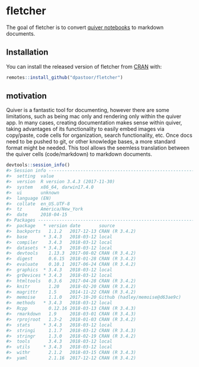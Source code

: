 
<!-- README.md is generated from README.Rmd. Please edit that file -->

# fletcher

The goal of fletcher is to convert [quiver
notebooks](http://happenapps.com/#quiver) to markdown documents.

## Installation

You can install the released version of fletcher from
[CRAN](https://CRAN.R-project.org) with:

``` r
remotes::install_github("dpastoor/fletcher")
```

## motivation

Quiver is a fantastic tool for documenting, however there are some
limitations, such as being mac only and rendering only within the quiver
app. In many cases, creating documentation makes sense within quiver,
taking advantages of its functionality to easily embed images via
copy/paste, code cells for organization, search functionality, etc. Once
docs need to be pushed to git, or other knowledge bases, a more standard
format might be needed. This tool allows the seemless translation
between the quiver cells (code/markdown) to markdown documents.

``` r
devtools::session_info()
#> Session info -------------------------------------------------------------
#>  setting  value                       
#>  version  R version 3.4.3 (2017-11-30)
#>  system   x86_64, darwin17.4.0        
#>  ui       unknown                     
#>  language (EN)                        
#>  collate  en_US.UTF-8                 
#>  tz       America/New_York            
#>  date     2018-04-15
#> Packages -----------------------------------------------------------------
#>  package   * version date       source                         
#>  backports   1.1.2   2017-12-13 CRAN (R 3.4.2)                 
#>  base      * 3.4.3   2018-03-12 local                          
#>  compiler    3.4.3   2018-03-12 local                          
#>  datasets  * 3.4.3   2018-03-12 local                          
#>  devtools    1.13.3  2017-08-02 CRAN (R 3.4.2)                 
#>  digest      0.6.15  2018-01-28 CRAN (R 3.4.2)                 
#>  evaluate    0.10.1  2017-06-24 CRAN (R 3.4.2)                 
#>  graphics  * 3.4.3   2018-03-12 local                          
#>  grDevices * 3.4.3   2018-03-12 local                          
#>  htmltools   0.3.6   2017-04-28 CRAN (R 3.4.2)                 
#>  knitr       1.20    2018-02-20 CRAN (R 3.4.2)                 
#>  magrittr    1.5     2014-11-22 CRAN (R 3.4.2)                 
#>  memoise     1.1.0   2017-10-20 Github (hadley/memoise@d63ae9c)
#>  methods   * 3.4.3   2018-03-12 local                          
#>  Rcpp        0.12.16 2018-03-13 CRAN (R 3.4.3)                 
#>  rmarkdown   1.9     2018-03-01 CRAN (R 3.4.3)                 
#>  rprojroot   1.3-2   2018-01-03 CRAN (R 3.4.2)                 
#>  stats     * 3.4.3   2018-03-12 local                          
#>  stringi     1.1.7   2018-03-12 CRAN (R 3.4.3)                 
#>  stringr     1.3.0   2018-02-19 CRAN (R 3.4.2)                 
#>  tools       3.4.3   2018-03-12 local                          
#>  utils     * 3.4.3   2018-03-12 local                          
#>  withr       2.1.2   2018-03-15 CRAN (R 3.4.3)                 
#>  yaml        2.1.16  2017-12-12 CRAN (R 3.4.2)
```
